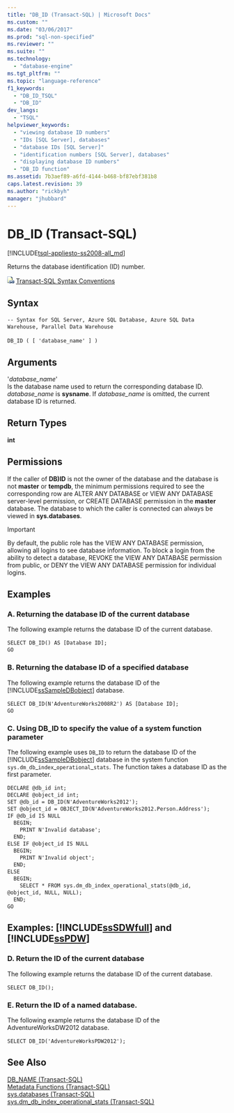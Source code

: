 ```yaml
---
title: "DB_ID (Transact-SQL) | Microsoft Docs"
ms.custom: ""
ms.date: "03/06/2017"
ms.prod: "sql-non-specified"
ms.reviewer: ""
ms.suite: ""
ms.technology: 
  - "database-engine"
ms.tgt_pltfrm: ""
ms.topic: "language-reference"
f1_keywords: 
  - "DB_ID_TSQL"
  - "DB_ID"
dev_langs: 
  - "TSQL"
helpviewer_keywords: 
  - "viewing database ID numbers"
  - "IDs [SQL Server], databases"
  - "database IDs [SQL Server]"
  - "identification numbers [SQL Server], databases"
  - "displaying database ID numbers"
  - "DB_ID function"
ms.assetid: 7b3aef89-a6fd-4144-b468-bf87ebf381b8
caps.latest.revision: 39
ms.author: "rickbyh"
manager: "jhubbard"
---
```

# DB_ID (Transact-SQL)
[!INCLUDE[tsql-appliesto-ss2008-all_md](../../a9retired/includes/tsql-appliesto-ss2008-all-md.md)]

  Returns the database identification (ID) number.  
  
 ![Topic link icon](../../a9notintoc/media/topic-link.gif "Topic link icon") [Transact-SQL Syntax Conventions](../../t-sql/language-elements/transact-sql-syntax-conventions-transact-sql.md)  
  
## Syntax  
  
```  
-- Syntax for SQL Server, Azure SQL Database, Azure SQL Data Warehouse, Parallel Data Warehouse  
  
DB_ID ( [ 'database_name' ] )   
```  
  
## Arguments  
 '*database_name*'  
 Is the database name used to return the corresponding database ID. *database_name* is **sysname**. If *database_name* is omitted, the current database ID is returned.  
  
## Return Types  
 **int**  
  
## Permissions  
 If the caller of **DB)ID** is not the owner of the database and the database is not **master** or **tempdb**, the minimum permissions required to see the corresponding row are ALTER ANY DATABASE or VIEW ANY DATABASE server-level permission, or CREATE DATABASE permission in the **master** database. The database to which the caller is connected can always be viewed in **sys.databases**.  
  
> [!IMPORTANT]  
>  By default, the public role has the VIEW ANY DATABASE permission, allowing all logins to see database information. To block a login from the ability to detect a database, REVOKE the VIEW ANY DATABASE permission from public, or DENY the VIEW ANY DATABASE permission for individual logins.  
  
## Examples  
  
### A. Returning the database ID of the current database  
 The following example returns the database ID of the current database.  
  
```  
SELECT DB_ID() AS [Database ID];  
GO  
```  
  
### B. Returning the database ID of a specified database  
 The following example returns the database ID of the [!INCLUDE[ssSampleDBobject](../../a9retired/includes/sssampledbobject-md.md)] database.  
  
```  
SELECT DB_ID(N'AdventureWorks2008R2') AS [Database ID];  
GO  
```  
  
### C. Using DB_ID to specify the value of a system function parameter  
 The following example uses `DB`_`ID` to return the database ID of the [!INCLUDE[ssSampleDBobject](../../a9retired/includes/sssampledbobject-md.md)] database in the system function `sys.dm_db`\_`index`\_`operational`\_`stats`. The function takes a database ID as the first parameter.  
  
```  
DECLARE @db_id int;  
DECLARE @object_id int;  
SET @db_id = DB_ID(N'AdventureWorks2012');  
SET @object_id = OBJECT_ID(N'AdventureWorks2012.Person.Address');  
IF @db_id IS NULL   
  BEGIN;  
    PRINT N'Invalid database';  
  END;  
ELSE IF @object_id IS NULL  
  BEGIN;  
    PRINT N'Invalid object';  
  END;  
ELSE  
  BEGIN;  
    SELECT * FROM sys.dm_db_index_operational_stats(@db_id, @object_id, NULL, NULL);  
  END;  
GO  
```  
  
## Examples: [!INCLUDE[ssSDWfull](../../a9notintoc/includes/sssdwfull-md.md)] and [!INCLUDE[ssPDW](../../a9notintoc/includes/sspdw-md.md)]  
  
### D. Return the ID of the current database  
 The following example returns the database ID of the current database.  
  
```  
SELECT DB_ID();  
```  
  
### E. Return the ID of a named database.  
 The following example returns the database ID of the AdventureWorksDW2012 database.  
  
```  
SELECT DB_ID('AdventureWorksPDW2012');  
```  
  
## See Also  
 [DB_NAME &#40;Transact-SQL&#41;](../../t-sql/functions/db-name-transact-sql.md)   
 [Metadata Functions &#40;Transact-SQL&#41;](../../t-sql/functions/metadata-functions-transact-sql.md)   
 [sys.databases &#40;Transact-SQL&#41;](../../relational-databases/reference/system-catalog-views/sys.databases-transact-sql.md)   
 [sys.dm_db_index_operational_stats &#40;Transact-SQL&#41;](../../relational-databases/reference/system-dynamic-management-views/sys.dm-db-index-operational-stats-transact-sql.md)  
  
  

